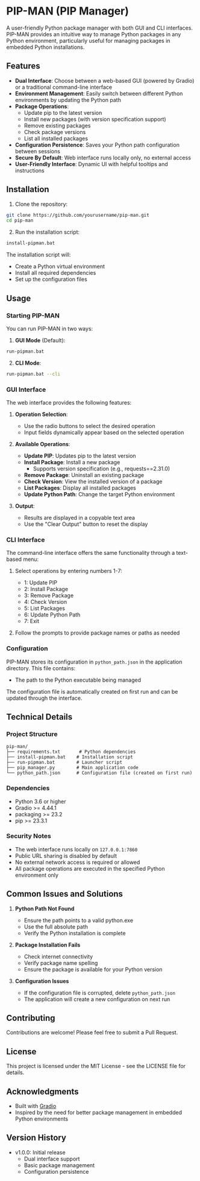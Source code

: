 # PIP-MAN (PIP Manager)

A user-friendly Python package manager with both GUI and CLI interfaces. PIP-MAN provides an intuitive way to manage Python packages in any Python environment, particularly useful for managing packages in embedded Python installations.

## Features

- **Dual Interface**: Choose between a web-based GUI (powered by Gradio) or a traditional command-line interface
- **Environment Management**: Easily switch between different Python environments by updating the Python path
- **Package Operations**:
  - Update pip to the latest version
  - Install new packages (with version specification support)
  - Remove existing packages
  - Check package versions
  - List all installed packages
- **Configuration Persistence**: Saves your Python path configuration between sessions
- **Secure By Default**: Web interface runs locally only, no external access
- **User-Friendly Interface**: Dynamic UI with helpful tooltips and instructions

## Installation

1. Clone the repository:
```bash
git clone https://github.com/yourusername/pip-man.git
cd pip-man
```

2. Run the installation script:
```bash
install-pipman.bat
```

The installation script will:
- Create a Python virtual environment
- Install all required dependencies
- Set up the configuration files

## Usage

### Starting PIP-MAN

You can run PIP-MAN in two ways:

1. **GUI Mode** (Default):
```bash
run-pipman.bat
```

2. **CLI Mode**:
```bash
run-pipman.bat --cli
```

### GUI Interface

The web interface provides the following features:

1. **Operation Selection**:
   - Use the radio buttons to select the desired operation
   - Input fields dynamically appear based on the selected operation

2. **Available Operations**:
   - **Update PIP**: Updates pip to the latest version
   - **Install Package**: Install a new package
     - Supports version specification (e.g., requests==2.31.0)
   - **Remove Package**: Uninstall an existing package
   - **Check Version**: View the installed version of a package
   - **List Packages**: Display all installed packages
   - **Update Python Path**: Change the target Python environment

3. **Output**:
   - Results are displayed in a copyable text area
   - Use the "Clear Output" button to reset the display

### CLI Interface

The command-line interface offers the same functionality through a text-based menu:

1. Select operations by entering numbers 1-7:
   - 1: Update PIP
   - 2: Install Package
   - 3: Remove Package
   - 4: Check Version
   - 5: List Packages
   - 6: Update Python Path
   - 7: Exit

2. Follow the prompts to provide package names or paths as needed

### Configuration

PIP-MAN stores its configuration in `python_path.json` in the application directory. This file contains:
- The path to the Python executable being managed

The configuration file is automatically created on first run and can be updated through the interface.

## Technical Details

### Project Structure
```
pip-man/
├── requirements.txt       # Python dependencies
├── install-pipman.bat    # Installation script
├── run-pipman.bat        # Launcher script
├── pip_manager.py        # Main application code
└── python_path.json      # Configuration file (created on first run)
```

### Dependencies

- Python 3.6 or higher
- Gradio >= 4.44.1
- packaging >= 23.2
- pip >= 23.3.1

### Security Notes

- The web interface runs locally on `127.0.0.1:7860`
- Public URL sharing is disabled by default
- No external network access is required or allowed
- All package operations are executed in the specified Python environment only

## Common Issues and Solutions

1. **Python Path Not Found**
   - Ensure the path points to a valid python.exe
   - Use the full absolute path
   - Verify the Python installation is complete

2. **Package Installation Fails**
   - Check internet connectivity
   - Verify package name spelling
   - Ensure the package is available for your Python version

3. **Configuration Issues**
   - If the configuration file is corrupted, delete `python_path.json`
   - The application will create a new configuration on next run

## Contributing

Contributions are welcome! Please feel free to submit a Pull Request.

## License

This project is licensed under the MIT License - see the LICENSE file for details.

## Acknowledgments

- Built with [Gradio](https://www.gradio.app/)
- Inspired by the need for better package management in embedded Python environments

## Version History

- v1.0.0: Initial release
  - Dual interface support
  - Basic package management
  - Configuration persistence